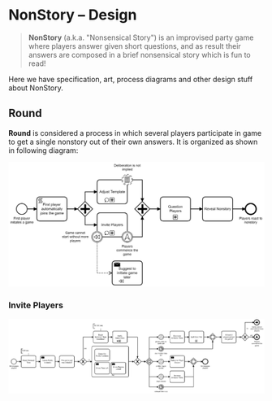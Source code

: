 # NonStory – Design

> **NonStory** (a.k.a. "Nonsensical Story") is an improvised party game where players answer given short questions, and as result their answers are composed in a brief nonsensical story which is fun to read!

Here we have specification, art, process diagrams and other design stuff about NonStory.

## Round

**Round** is considered a process in which several players participate in game to get a single nonstory out of their own answers. It is organized as shown in following diagram:

![Round](./Processes/Round.png)

### Invite Players

![Invite Players](./Processes/Invite%20Players.png)
